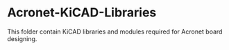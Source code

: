 Acronet-KiCAD-Libraries
=======================

This folder contain KiCAD libraries and modules required for Acronet board designing.
